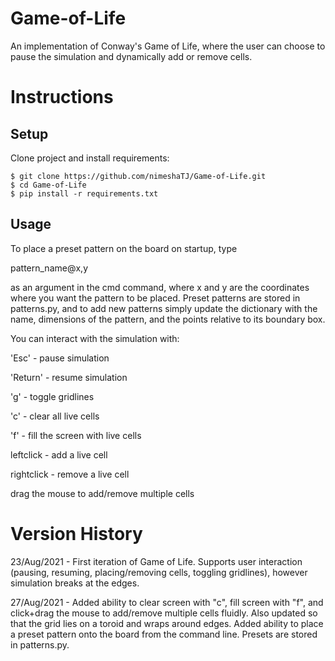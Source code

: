 # Game-of-Life
An implementation of Conway's Game of Life, where the user can choose to pause the simulation and dynamically add or remove cells.


# Instructions

## Setup
Clone project and install requirements:
```console
$ git clone https://github.com/nimeshaTJ/Game-of-Life.git
$ cd Game-of-Life
$ pip install -r requirements.txt
```

## Usage
To place a preset pattern on the board on startup, type 

pattern_name@x,y

as an argument in the cmd command, where x and y are the coordinates where you want the pattern to be placed. Preset patterns are stored in patterns.py, and to add new patterns simply update the dictionary with the name, dimensions of the pattern, and the points relative to its boundary box. 

You can interact with the simulation with:

'Esc' - pause simulation

'Return' - resume simulation

'g' - toggle gridlines

'c' - clear all live cells

'f' - fill the screen with live cells

leftclick - add a live cell

rightclick - remove a live cell

drag the mouse to add/remove multiple cells 


# Version History
23/Aug/2021 - First iteration of Game of Life. Supports user interaction (pausing, resuming, placing/removing cells, toggling gridlines), however simulation breaks at the edges.

27/Aug/2021 - Added ability to clear screen with "c", fill screen with "f", and click+drag the mouse to add/remove multiple cells fluidly. Also updated so that the grid lies on a toroid and wraps around edges. Added ability to place a preset pattern onto the board from the command line. Presets are stored in patterns.py.
